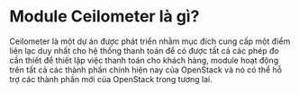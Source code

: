 Module Ceilometer là gì?
========================
Ceilometer là một dự án được phát triển nhằm mục đích cung cấp một điểm liên lạc duy nhất 
cho hệ thống thanh toán để có được tất cả các phép đo cần thiết để thiết lập việc thanh 
toán cho khách hàng, module hoạt động trên tất cả các thành phần chính hiện nay của OpenStack
và nó có thể hỗ trợ các thành phần mới của OpenStack trong tương lai.
